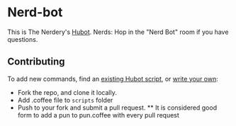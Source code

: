 # Nerd-bot

This is The Nerdery's [Hubot](https://github.com/github/hubot). Nerds: Hop in the "Nerd Bot" room if you have questions.

## Contributing

To add new commands, find an [existing Hubot script](http://hubot-script-catalog.herokuapp.com/), or [write your own](https://github.com/github/hubot/blob/master/docs/scripting.md):

* Fork the repo, and clone it locally.
* Add .coffee file to `scripts` folder
* Push to your fork and submit a pull request.
** It is considered good form to add a pun to pun.coffee with every pull request
